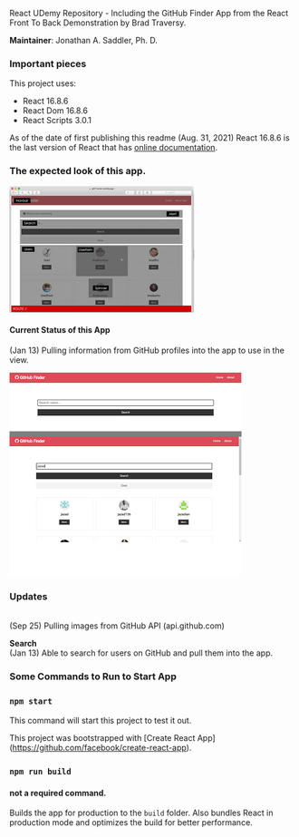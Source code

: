 React UDemy Repository - Including the GitHub Finder App from the React Front To Back Demonstration by Brad Traversy. 

**Maintainer**: Jonathan A. Saddler, Ph. D.

### Important pieces
This project uses:
- React 16.8.6 
- React Dom 16.8.6
- React Scripts 3.0.1

As of the date of first publishing this readme (Aug. 31, 2021)
React 16.8.6 is the last version of React that has [online 
documentation](https://5d4b5feba32acd0008d0df98--reactjs.netlify.app). 

### The expected look of this app.

![ExpectedOutput](https://github.com/jazad136/react-udemy-github-finder2/blob/main/images/Expectation.png) 


#### Current Status of this App
(Jan 13) Pulling information from GitHub profiles into the app to use in the view. 

![CurrentStatus](https://github.com/jazad136/react-udemy-github-finder2/blob/main/images/status-githubfinder-routera2-2.png) 

### Updates
<br>(Sep 25) Pulling images from GitHub API (api.github.com)

**Search**
<br>(Jan 13) Able to search for users on GitHub and pull them into the app. 

### Some Commands to Run to Start App

### `npm start`
This command will start this project to test it out. 

This project was bootstrapped with [Create React App] 
(https://github.com/facebook/create-react-app). 

### `npm run build`

#### not a required command. 
Builds the app for production to the `build` folder. Also bundles React in production mode 
and optimizes the build for better performance.
